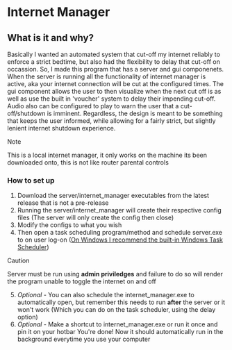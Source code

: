 # Internet Manager
## What is it and why?
Basically I wanted an automated system that cut-off my internet reliably to enforce a strict bedtime, but also had the flexibility to delay that cut-off on occassion. So, I made this program that has a server and gui componenets. 
When the server is running all the functionality of internet manager is active, aka your internet connection will be cut at the configured times. The gui component allows the user to then visualize when the next cut off is as well as use the built in 'voucher' system to delay their impending cut-off.
Audio also can be configured to play to warn the user that a cut-off/shutdown is imminent. Regardless, the design is meant to be something that keeps the user informed, while allowing for a fairly strict, but slightly lenient internet shutdown experience.
> [!NOTE]
> This is a local internet manager, it only works on the machine its been downloaded onto, this is not like router parental controls
### How to set up
1. Download the server/internet_manager executables from the latest release that is not a pre-release
2. Running the server/internet_manager will create their respective config files (The server will only create the config then close)
3. Modify the configs to what you wish
4. Then open a task scheduling program/method and schedule server.exe to on user log-on ([On Windows I recommend the built-in Windows Task Scheduler](https://www.youtube.com/watch?v=5cOxJDrAXyM))
> [!CAUTION]
> Server must be run using **admin priviledges** and failure to do so will render the program unable to toggle the internet on and off
5. _Optional_ - You can also schedule the internet_manager.exe to automatically open, but remember this needs to run **after** the server or it won't work (Which you can do on the task scheduler, using the delay option)
6. _Optional_ - Make a shortcut to internet_manager.exe or run it once and pin it on your hotbar
You're done! Now it should automatically run in the background everytime you use your computer
